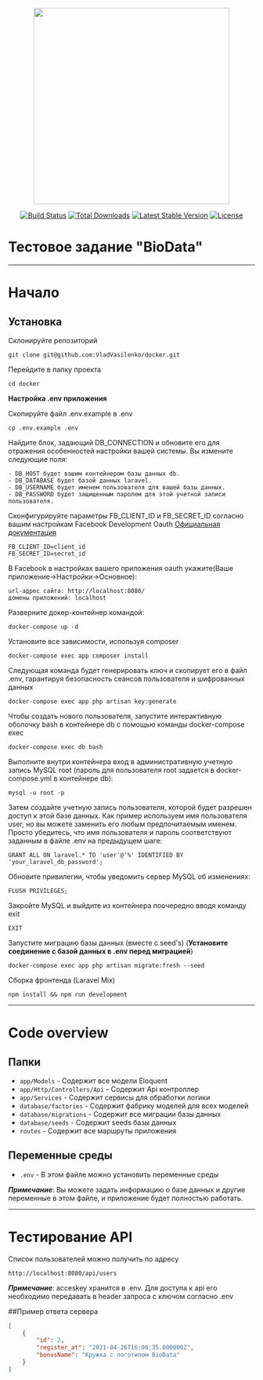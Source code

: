 <p align="center"><a href="https://laravel.com" target="_blank"><img src="https://raw.githubusercontent.com/laravel/art/master/logo-lockup/5%20SVG/2%20CMYK/1%20Full%20Color/laravel-logolockup-cmyk-red.svg" width="400"></a></p>

<p align="center">
<a href="https://travis-ci.org/laravel/framework"><img src="https://travis-ci.org/laravel/framework.svg" alt="Build Status"></a>
<a href="https://packagist.org/packages/laravel/framework"><img src="https://img.shields.io/packagist/dt/laravel/framework" alt="Total Downloads"></a>
<a href="https://packagist.org/packages/laravel/framework"><img src="https://img.shields.io/packagist/v/laravel/framework" alt="Latest Stable Version"></a>
<a href="https://packagist.org/packages/laravel/framework"><img src="https://img.shields.io/packagist/l/laravel/framework" alt="License"></a>
</p>

# Тестовое задание "BioData"

----------

# Начало


## Установка

Склонируйте репозиторий

    git clone git@github.com:VladVasilenko/docker.git

Перейдите в папку проекта

    cd docker

**Настройка .env приложения**

Скопируйте файл .env.example в .env

    cp .env.example .env

Найдите блок, задающий DB_CONNECTION и обновите его для отражения особенностей настройки вашей системы. Вы измените следующие поля:

    - DB_HOST будет вашим контейнером базы данных db.
    - DB_DATABASE будет базой данных laravel.
    - DB_USERNAME будет именем пользователя для вашей базы данных.
    - DB_PASSWORD будет защищенным паролем для этой учетной записи пользователя.

Сконфигурируйте параметры FB_CLIENT_ID и FB_SECRET_ID согласно вашим настройкам Facebook Development Oauth
[Официальная документация](https://developers.facebook.com/docs/graph-api/)

    FB_CLIENT_ID=client_id
    FB_SECRET_ID=secret_id

В Facebook в настройках вашего приложения oauth укажите(Ваше приложение->Настройки->Основное):

    url-адрес сайта: http://localhost:8080/
    домены приложений: localhost

Разверните докер-контейнер командой:  

    docker-compose up -d

Установите все зависимости, используя composer

    docker-compose exec app composer install

Следующая команда будет генерировать ключ и скопирует его в файл .env, гарантируя безопасность сеансов пользователя и шифрованных данных

    docker-compose exec app php artisan key:generate

Чтобы создать нового пользователя, запустите интерактивную оболочку bash в контейнере db с помощью команды docker-compose exec

    docker-compose exec db bash

Выполните внутри контейнера вход в административную учетную запись MySQL root (пароль для пользователя root задается в docker-compose.yml в контейнере db):

    mysql -u root -p

Затем создайте учетную запись пользователя, которой будет разрешен доступ к этой базе данных. Как пример используем имя пользователя user, но вы можете заменить его любым предпочитаемым именем. Просто убедитесь, что имя пользователя и пароль соответствуют заданным в файле .env на предыдущем шаге:

    GRANT ALL ON laravel.* TO 'user'@'%' IDENTIFIED BY 'your_laravel_db_password';

Обновите привилегии, чтобы уведомить сервер MySQL об изменениях:

    FLUSH PRIVILEGES;

Закройте MySQL и выйдите из контейнера поочередно вводя команду exit
    
    EXIT

Запустите миграцию базы данных (вместе с seed's) (**Установите соединение с базой данных в .env перед миграцией**)

    docker-compose exec app php artisan migrate:fresh --seed

Сборка фронтенда (Laravel Mix)

    npm install && npm run development


----------

# Code overview

## Папки

- `app/Models` - Содержит все модели Eloquent
- `app/Http/Controllers/Api` - Содержит Api контроллер
- `app/Services` - Содержит сервисы для обработки логики 
- `database/factories` - Содержит фабрику моделей для всех моделей
- `database/migrations` - Содержит все миграции базы данных
- `database/seeds` - Содержит seeds базы данных
- `routes` - Содержит все маршруты приложения

## Переменные среды

- `.env` - В этом файле можно установить переменные среды

***Примечание***: Вы можете задать информацию о базе данных и другие переменные в этом файле, и приложение будет полностью работать.

----------

# Тестирование API

Список пользователей можно получить по адресу

    http://localhost:8080/api/users

***Примечание***: acceskey хранится в .env. Для доступа к api его необходимо передавать в header запроса с ключом согласно .env

##Пример ответа сервера

```json
[
    {
        "id": 2,
        "register_at": "2021-04-26T16:00:35.000000Z",
        "bonusName": "Кружка с логотипом BioData"
    }
]
```



